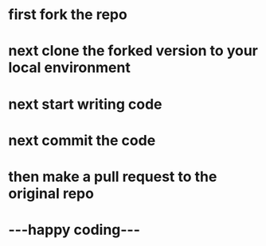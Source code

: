# first fork the repo
# next clone the forked version to your local environment
# next start writing code
# next commit the code
# then make a pull request to the original repo
# ---happy coding---

